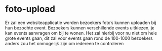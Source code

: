 # foto-upload

Er zal een websiteapplicatie worden bezoekers foto’s kunnen uploaden bij hun bezochte event. Bezoekers kunnen verschillende events uitkiezen, je kan events aanvragen om bij te wonen. Het zal hierbij voor nu niet om hele grote events gaan, dit zal voor events gaan rond de 100-1000 bezoekers anders zou het onmogelijk zijn om iedereen te controleren
